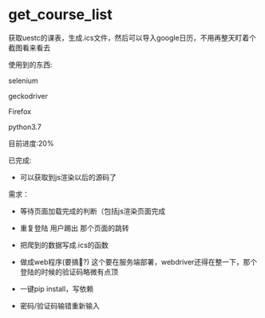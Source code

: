 # get_course_list
获取uestc的课表，生成.ics文件，然后可以导入google日历，不用再整天盯着个截图看来看去





使用到的东西:

selenium

geckodriver

Firefox

python3.7



目前进度:20%

已完成:

* 可以获取到js渲染以后的源码了



需求：

* 等待页面加载完成的判断（包括js渲染页面完成

* 重复登陆 用户踢出 那个页面的跳转

* 把爬到的数据写成.ics的函数

* 做成web程序(要搞🐎?)   这个要在服务端部署，webdriver还得在整一下，那个登陆的时候的验证码略微有点顶

* 一键pip install，写依赖

* 密码/验证码输错重新输入

  